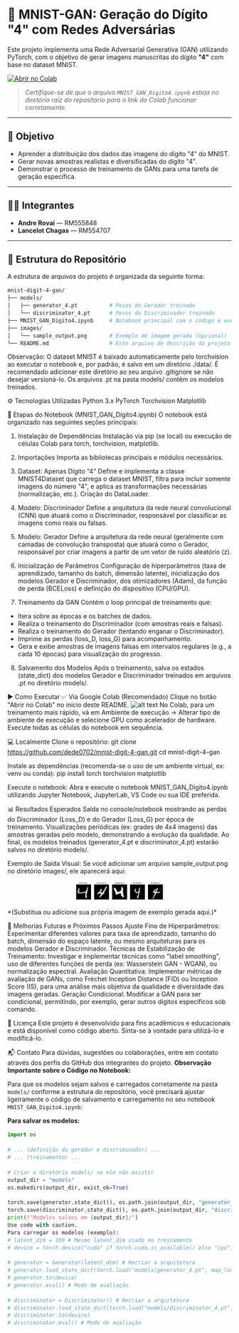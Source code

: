 # 🧠 MNIST-GAN: Geração do Dígito "4" com Redes Adversárias

Este projeto implementa uma Rede Adversarial Generativa (GAN) utilizando PyTorch, com o objetivo de gerar imagens manuscritas do dígito **"4"** com base no dataset MNIST.

[![Abrir no Colab](https://colab.research.google.com/assets/colab-badge.svg)](https://colab.research.google.com/github/dede0702/mnist-digit-4-gan/blob/main/MNIST_GAN_Digito4.ipynb)

> *Certifique-se de que o arquivo `MNIST_GAN_Digito4.ipynb` esteja no diretório raiz do repositório para o link do Colab funcionar corretamente.*

---

## 🎯 Objetivo

- Aprender a distribuição dos dados das imagens do dígito "4" do MNIST.
- Gerar novas amostras realistas e diversificadas do dígito "4".
- Demonstrar o processo de treinamento de GANs para uma tarefa de geração específica.

---

## 👨‍💻 Integrantes

- **Andre Rovai** — RM555848  
- **Lancelot Chagas** — RM554707

---

## 📁 Estrutura do Repositório

A estrutura de arquivos do projeto é organizada da seguinte forma:

```bash
mnist-digit-4-gan/
├── models/
│   ├── generator_4.pt          # Pesos do Gerador treinado
│   └── discriminator_4.pt      # Pesos do Discriminador treinado
├── MNIST_GAN_Digito4.ipynb     # Notebook principal com o código e execução
├── images/
│   └── sample_output.png       # Exemplo de imagem gerada (opcional)
└── README.md                   # Este arquivo de descrição do projeto
```


Observação: O dataset MNIST é baixado automaticamente pelo torchvision ao executar o notebook e, por padrão, é salvo em um diretório ./data/. É recomendado adicionar este diretório ao seu arquivo .gitignore se não desejar versioná-lo. Os arquivos .pt na pasta models/ contêm os modelos treinados.

⚙️ Tecnologias Utilizadas
Python 3.x
PyTorch
Torchvision
Matplotlib

🚦 Etapas do Notebook (MNIST_GAN_Digito4.ipynb)
O notebook está organizado nas seguintes seções principais:

1. Instalação de Dependências
Instalação via pip (se local) ou execução de células Colab para torch, torchvision, matplotlib.

2. Importações
Importa as bibliotecas principais e módulos necessários.

3. Dataset: Apenas Dígito "4"
Define e implementa a classe MNIST4Dataset que carrega o dataset MNIST, filtra para incluir somente imagens do número "4", e aplica as transformações necessárias (normalização, etc.). Criação do DataLoader.

4. Modelo: Discriminador
Define a arquitetura da rede neural convolucional (CNN) que atuará como o Discriminador, responsável por classificar as imagens como reais ou falsas.

5. Modelo: Gerador
Define a arquitetura da rede neural (geralmente com camadas de convolução transposta) que atuará como o Gerador, responsável por criar imagens a partir de um vetor de ruído aleatório (z).

6. Inicialização de Parâmetros
Configuração de hiperparâmetros (taxa de aprendizado, tamanho do batch, dimensão latente), inicialização dos modelos Gerador e Discriminador, dos otimizadores (Adam), da função de perda (BCELoss) e definição do dispositivo (CPU/GPU).

7. Treinamento da GAN
Contém o loop principal de treinamento que:
* Itera sobre as épocas e os batches de dados.
* Realiza o treinamento do Discriminador (com amostras reais e falsas).
* Realiza o treinamento do Gerador (tentando enganar o Discriminador).
* Imprime as perdas (loss_D, loss_G) para acompanhamento.
* Gera e exibe amostras de imagens falsas em intervalos regulares (e.g., a cada 10 épocas) para visualização do progresso.

8. Salvamento dos Modelos
Após o treinamento, salva os estados (state_dict) dos modelos Gerador e Discriminador treinados em arquivos .pt no diretório models/.

▶️ Como Executar
✅ Via Google Colab (Recomendado)
Clique no botão "Abrir no Colab" no início deste README.
![alt text](https://colab.research.google.com/assets/colab-badge.svg)
No Colab, para um treinamento mais rápido, vá em Ambiente de execução → Alterar tipo de ambiente de execução e selecione GPU como acelerador de hardware.
Execute todas as células do notebook em sequência.

💻 Localmente
Clone o repositório:
git clone https://github.com/dede0702/mnist-digit-4-gan.git
cd mnist-digit-4-gan

Instale as dependências (recomenda-se o uso de um ambiente virtual, ex: venv ou conda):
pip install torch torchvision matplotlib

Execute o notebook:
Abra e execute o notebook MNIST_GAN_Digito4.ipynb utilizando Jupyter Notebook, JupyterLab, VS Code ou sua IDE preferida.

📊 Resultados Esperados
Saída no console/notebook mostrando as perdas do Discriminador (Loss_D) e do Gerador (Loss_G) por época de treinamento.
Visualizações periódicas (ex: grades de 4x4 imagens) das amostras geradas pelo modelo, demonstrando a evolução da qualidade.
Ao final, os modelos treinados (generator_4.pt e discriminator_4.pt) estarão salvos no diretório models/.

Exemplo de Saída Visual:
Se você adicionar um arquivo sample_output.png no diretório images/, ele aparecerá aqui:
<p align="center">
<img src="images/sample_output.png" width="200" alt="Exemplo de Dígito 4 Gerado pelo modelo">
</p>
*(Substitua ou adicione sua própria imagem de exemplo gerada aqui.)*

🔧 Melhorias Futuras e Próximos Passos
Ajuste Fino de Hiperparâmetros: Experimentar diferentes valores para taxa de aprendizado, tamanho do batch, dimensão do espaço latente, ou mesmo arquiteturas para os modelos Gerador e Discriminador.
Técnicas de Estabilização de Treinamento: Investigar e implementar técnicas como "label smoothing", uso de diferentes funções de perda (ex: Wasserstein GAN - WGAN), ou normalização espectral.
Avaliação Quantitativa: Implementar métricas de avaliação de GANs, como Fréchet Inception Distance (FID) ou Inception Score (IS), para uma análise mais objetiva da qualidade e diversidade das imagens geradas.
Geração Condicional: Modificar a GAN para ser condicional, permitindo, por exemplo, gerar outros dígitos específicos sob comando.

📝 Licença
Este projeto é desenvolvido para fins acadêmicos e educacionais e está disponível como código aberto. Sinta-se à vontade para utilizá-lo e modificá-lo.

📬 Contato
Para dúvidas, sugestões ou colaborações, entre em contato através dos perfis do GitHub dos integrantes do projeto.
**Observação Importante sobre o Código no Notebook:**

Para que os modelos sejam salvos e carregados corretamente na pasta `models/` conforme a estrutura do repositório, você precisará ajustar ligeiramente o código de salvamento e carregamento no seu notebook `MNIST_GAN_Digito4.ipynb`:

**Para salvar os modelos:**

```python
import os

# ... (definição do gerador e discriminador) ...
# ... (treinamento) ...

# Criar o diretório models/ se ele não existir
output_dir = "models"
os.makedirs(output_dir, exist_ok=True)

torch.save(generator.state_dict(), os.path.join(output_dir, "generator_4.pt"))
torch.save(discriminator.state_dict(), os.path.join(output_dir, "discriminator_4.pt"))
print(f"Modelos salvos em {output_dir}/")
Use code with caution.
Para carregar os modelos (exemplo):
# latent_dim = 100 # Mesmo latent_dim usado no treinamento
# device = torch.device("cuda" if torch.cuda.is_available() else "cpu")

# generator = Generator(latent_dim) # Recriar a arquitetura
# generator.load_state_dict(torch.load("models/generator_4.pt", map_location=device))
# generator.to(device)
# generator.eval() # Modo de avaliação

# discriminator = Discriminator() # Recriar a arquitetura
# discriminator.load_state_dict(torch.load("models/discriminator_4.pt", map_location=device))
# discriminator.to(device)
# discriminator.eval() # Modo de avaliação
